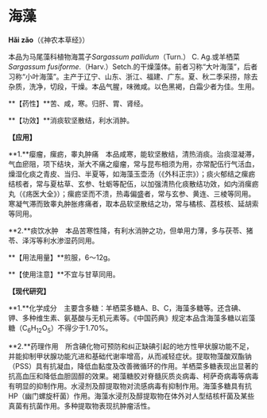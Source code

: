 # 海藻

**Hǎi zǎo**（《神农本草经》）

本品为马尾藻科植物海蒿子*Sargassum pallidum*（Turn.） C. Ag.或羊栖菜*Sargassum fusiforme*.（Harv.）Setch.的干燥藻体。前者习称“大叶海藻”，后者习称“小叶海藻”。主产于辽宁、山东、浙江、福建、广东。夏、秋二季采捞，除去杂质，洗净，切段，干燥。本品气腥，味微咸。以色黑褐，白霜少者为佳。生用。

**【药性】**苦、咸，寒。归肝、胃、肾经。

**【功效】**消痰软坚散结，利水消肿。

**【应用】**

**1.**瘿瘤，瘰疬，睾丸肿痛　本品咸寒，能软坚散结，清热消痰。治痰湿凝滞，气血瘀阻，项下结块，渐大不痛之瘿瘤，常与昆布相须为用，亦常配伍行气活血，燥湿化痰之青皮、当归、半夏等，如海藻玉壶汤（《外科正宗》）；痰火郁结之瘰疬结核者，常与夏枯草、玄参、牡蛎等配伍，以加强清热化痰散结功效，如内消瘰疬丸（《疡医大全》）；瘰疬坚而不溃，热毒偏盛者，常与玄参、黄连、三棱等同用。寒凝气滞而致睾丸肿胀疼痛者，取本品软坚散结之功，常与橘核、荔枝核、延胡索等同用。

**2.**痰饮水肿　本品苦寒性降，有利水消肿之功，但单用力薄，多与茯苓、猪苓、泽泻等利水渗湿药同用。

**【用法用量】**煎服，6～12g。

**【使用注意】**不宜与甘草同用。

**【现代研究】**

**1.**化学成分　主要含多糖：羊栖菜多糖A、B、C，海藻多糖等。还含碘、钾、多种维生素、氨基酸与无机元素等。《中国药典》规定本品含海藻多糖以岩藻糖（C<sub>6</sub>H<sub>12</sub>O<sub>5</sub>）不得少于1.70%。

**2.**药理作用　所含碘化物可预防和纠正缺碘引起的地方性甲状腺功能不足，并能抑制甲状腺功能亢进和基础代谢率增高，从而减轻症状。提取物藻酸双酯钠（PSS）具有抗凝血，降低血黏度及改善微循环的作用。羊栖菜多糖表现出显著的抗高血压和降低血胆固醇的效果。褐藻糖胶对脊髓灰质炎病毒、柯萨奇病毒等病毒有明显的抑制作用。水浸剂及醇提取物对流感病毒有抑制作用。海藻多糖具有抗HP（幽门螺旋杆菌）作用。海藻水浸剂及醇提取物在体外对人型结核杆菌及某些真菌有抗菌作用。多种提取物表现抗肿瘤活性。